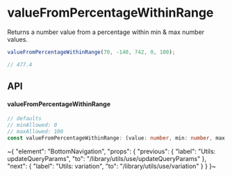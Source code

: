 
# valueFromPercentageWithinRange

Returns a number value from a percentage within min & max number values.

```ts
valueFromPercentageWithinRange(70, -140, 742, 0, 100);

// 477.4
```

## API

#### valueFromPercentageWithinRange

```ts
// defaults
// minAllowed: 0
// maxAllowed: 100
const valueFromPercentageWithinRange: (value: number, min: number, max: number, minAllowed?: number, maxAllowed?: number) => number;
```


~{
  "element": "BottomNavigation",
  "props": {
    "previous": {
      "label": "Utils: updateQueryParams",
      "to": "/library/utils/use/updateQueryParams"
    },
    "next": {
      "label": "Utils: variation",
      "to": "/library/utils/use/variation"
    }
  }
}~
